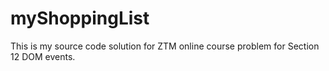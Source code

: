 # myShoppingList
This is my source code solution for ZTM online course problem for Section 12 DOM events.
